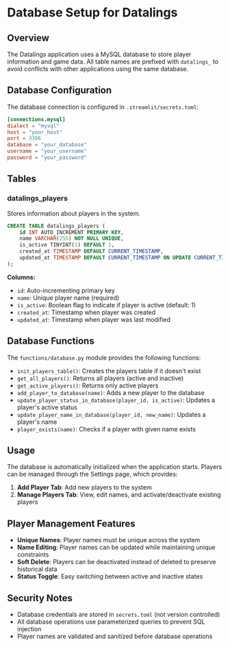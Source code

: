 # Database Setup for Datalings

## Overview

The Datalings application uses a MySQL database to store player information and game data. All table names are prefixed with `datalings_` to avoid conflicts with other applications using the same database.

## Database Configuration

The database connection is configured in `.streamlit/secrets.toml`:

```toml
[connections.mysql]
dialect = "mysql"
host = "your_host"
port = 3306
database = "your_database"
username = "your_username"
password = "your_password"
```

## Tables

### datalings_players

Stores information about players in the system.

```sql
CREATE TABLE datalings_players (
    id INT AUTO_INCREMENT PRIMARY KEY,
    name VARCHAR(255) NOT NULL UNIQUE,
    is_active TINYINT(1) DEFAULT 1,
    created_at TIMESTAMP DEFAULT CURRENT_TIMESTAMP,
    updated_at TIMESTAMP DEFAULT CURRENT_TIMESTAMP ON UPDATE CURRENT_TIMESTAMP
);
```

**Columns:**
- `id`: Auto-incrementing primary key
- `name`: Unique player name (required)
- `is_active`: Boolean flag to indicate if player is active (default: 1)
- `created_at`: Timestamp when player was created
- `updated_at`: Timestamp when player was last modified

## Database Functions

The `functions/database.py` module provides the following functions:

- `init_players_table()`: Creates the players table if it doesn't exist
- `get_all_players()`: Returns all players (active and inactive)
- `get_active_players()`: Returns only active players
- `add_player_to_database(name)`: Adds a new player to the database
- `update_player_status_in_database(player_id, is_active)`: Updates a player's active status
- `update_player_name_in_database(player_id, new_name)`: Updates a player's name
- `player_exists(name)`: Checks if a player with given name exists

## Usage

The database is automatically initialized when the application starts. Players can be managed through the Settings page, which provides:

1. **Add Player Tab**: Add new players to the system
2. **Manage Players Tab**: View, edit names, and activate/deactivate existing players

## Player Management Features

- **Unique Names**: Player names must be unique across the system
- **Name Editing**: Player names can be updated while maintaining unique constraints
- **Soft Delete**: Players can be deactivated instead of deleted to preserve historical data
- **Status Toggle**: Easy switching between active and inactive states

## Security Notes

- Database credentials are stored in `secrets.toml` (not version controlled)
- All database operations use parameterized queries to prevent SQL injection
- Player names are validated and sanitized before database operations